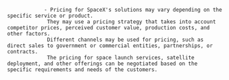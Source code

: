 				- Pricing for SpaceX's solutions may vary depending on the specific service or product.
				 They may use a pricing strategy that takes into account competitor prices, perceived customer value, production costs, and other factors.
				 Different channels may be used for pricing, such as direct sales to government or commercial entities, partnerships, or contracts.
				 The pricing for space launch services, satellite deployment, and other offerings can be negotiated based on the specific requirements and needs of the customers.



